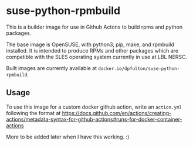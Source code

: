 # suse-python-rpmbuild
This is a builder image for use in Github Actons to build rpms and python packages.  

The base image is OpenSUSE, with python3, pip, make, and rpmbuild installed.  It is intended 
to produce RPMs and other packages which are compatible with the SLES operating system 
currently in use at LBL NERSC.

Built images are currently available at `docker.io/dpfulton/suse-python-rpmbuild`.

## Usage
To use this image for a custom docker github action, write an `action.yml` following the format at 
https://docs.github.com/en/actions/creating-actions/metadata-syntax-for-github-actions#runs-for-docker-container-actions

More to be added later when I have this working. :)
